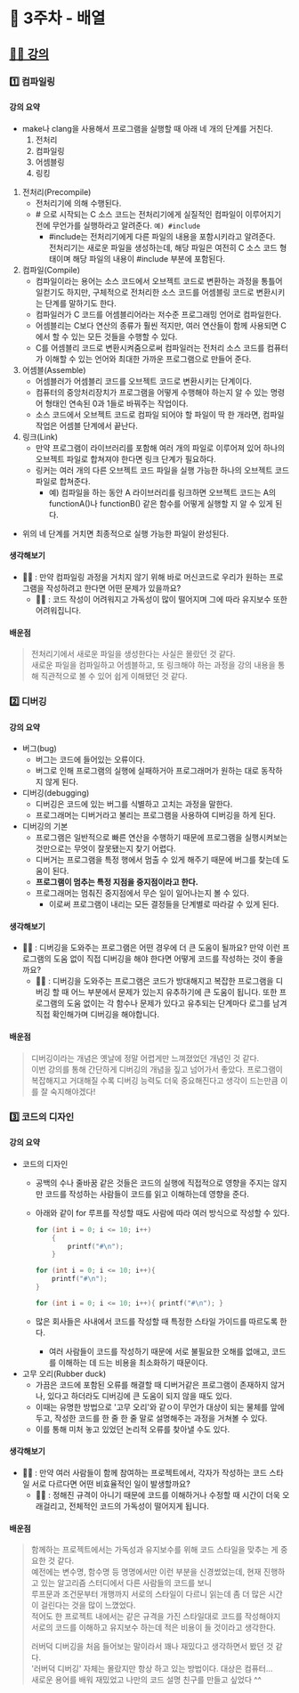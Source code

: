 # 🚀 3주차 - 배열

## [👨‍🏫 강의](https://www.boostcourse.org/cs112/joinLectures/41487)
### 1️⃣ 컴파일링
#### 강의 요약
* make나 clang을 사용해서 프로그램을 실행할 때 아래 네 개의 단계를 거친다.
  1. 전처리
  2. 컴파일링
  3. 어셈블링
  4. 링킹
1. 전처리(Precompile)
    * 전처리기에 의해 수행된다.
    * \# 으로 시작되는 C 소스 코드는 전처리기에게 실질적인 컴파일이 이루어지기 전에 무언가를 실행하라고 알려준다. `예) #include`
       * #include는 전처리기에게 다른 파일의 내용을 포함시키라고 알려준다.  
          전처리기는 새로운 파일을 생성하는데, 해당 파일은 여전히 C 소스 코드 형태이며 해당 파일의 내용이 #include 부분에 포함된다.
2. 컴파일(Compile)
    * 컴파일이라는 용어는 소스 코드에서 오브젝트 코드로 변환하는 과정을 통틀어 일컫기도 하지만, 구체적으로 전처리한 소스 코드를 어셈블링 코드로 변환시키는 단계를 말하기도 한다.
    * 컴파일러가 C 코드를 어셈블리어라는 저수준 프로그래밍 언어로 컴파일한다.
    * 어셈블리는 C보다 연산의 종류가 훨씬 적지만, 여러 연산들이 함께 사용되면 C에서 할 수 있는 모든 것들을 수행할 수 있다.
    * C를 어셈블리 코드로 변환시켜줌으로써 컴파일러는 전처리 소스 코드를 컴퓨터가 이해할 수 있는 언어와 최대한 가까운 프로그램으로 만들어 준다.
3. 어셈블(Assemble)
    * 어셈블러가 어셈블리 코드를 오브젝트 코드로 변환시키는 단계이다.
    * 컴퓨터의 중앙처리장치가 프로그램을 어떻게 수행해야 하는지 알 수 있는 명령어 형태인 연속된 0과 1들로 바꿔주는 작업이다.
    * 소스 코드에서 오브젝트 코드로 컴파일 되어야 할 파일이 딱 한 개라면, 컴파일 작업은 어셈블 단계에서 끝난다.
4. 링크(Link)
    * 만약 프로그램이 라이브러리를 포함해 여러 개의 파일로 이루어져 있어 하나의 오브젝트 파일로 합쳐져야 한다면 링크 단계가 필요하다.
    * 링커는 여러 개의 다른 오브젝트 코드 파일을 실행 가능한 하나의 오브젝트 코드 파일로 합쳐준다.
      * 예) 컴파일을 하는 동안 A 라이브러리를 링크하면 오브젝트 코드는 A의 functionA()나 functionB() 같은 함수를 어떻게 실행할 지 알 수 있게 된다.
* 위의 네 단계를 거치면 최종적으로 실행 가능한 파일이 완성된다.
#### 생각해보기
* 💁‍♂ : 만약 컴파일링 과정을 거치지 않기 위해 바로 머신코드로 우리가 원하는 프로그램을 작성하려고 한다면 어떤 문제가 있을까요?
  * 🙋‍♀️ : 코드 작성이 어려워지고 가독성이 많이 떨어지며 그에 따라 유지보수 또한 어려워집니다.
#### 배운점
> 전처리기에서 새로운 파일을 생성한다는 사실은 몰랐던 것 같다.  
> 새로운 파일을 컴파일하고 어셈블하고, 또 링크해야 하는 과정을 강의 내용을 통해 직관적으로 볼 수 있어 쉽게 이해됐던 것 같다.

### 2️⃣ 디버깅
#### 강의 요약
* 버그(bug)
  * 버그는 코드에 들어있는 오류이다.
  * 버그로 인해 프로그램의 실행에 실패하거아 프로그래머가 원하는 대로 동작하지 않게 된다.
* 디버깅(debugging)
  * 디버깅은 코드에 있는 버그를 식별하고 고치는 과정을 말한다.
  * 프로그래머는 디버거라고 불리는 프로그램을 사용하여 디버깅을 하게 된다.
* 디버깅의 기본
  * 프로그램은 일반적으로 빠른 연산을 수행하기 때문에 프로그램을 실행시켜보는 것만으로는 무엇이 잘못됐는지 찾기 어렵다.
  * 디버거는 프로그램을 특정 행에서 멈출 수 있게 해주기 때문에 버그를 찾는데 도움이 된다.
  * **프로그램이 멈추는 특정 지점을 중지점이라고 한다.**
  * 프로그래머는 멈춰진 중지점에서 무슨 일이 일어나는지 볼 수 있다.
    * 이로써 프로그램이 내리는 모든 결정들을 단계별로 따라갈 수 있게 된다.
#### 생각해보기
* 💁‍♂ : 디버깅을 도와주는 프로그램은 어떤 경우에 더 큰 도움이 될까요? 만약 이런 프로그램의 도움 없이 직접 디버깅을 해야 한다면 어떻게 코드를 작성하는 것이 좋을까요?
  * 🙋‍♀️ : 디버깅을 도와주는 프로그램은 코드가 방대해지고 복잡한 프로그램을 디버깅 할 때 어느 부분에서 문제가 있는지 유추하기에 큰 도움이 됩니다. 또한 프로그램의 도움 없이는 각 함수나 문제가 있다고 유추되는 단계마다 로그를 남겨 직접 확인해가며 디버깅을 해야합니다.
#### 배운점
> 디버깅이라는 개념은 옛날에 정말 어렵게만 느껴졌었던 개념인 것 같다.  
> 이번 강의를 통해 간단하게 디버깅의 개념을 짚고 넘어가서 좋았다.
> 프로그램이 복잡해지고 거대해질 수록 디버깅 능력도 더욱 중요해진다고 생각이 드는만큼 이를 잘 숙지해야겠다!

### 3️⃣ 코드의 디자인
#### 강의 요약
* 코드의 디자인
  * 공백의 수나 줄바꿈 같은 것들은 코드의 실행에 직접적으로 영향을 주지는 않지만 코드를 작성하는 사람들이 코드를 읽고 이해하는데 영향을 준다.
  * 아래와 같이 for 루프를 작성할 때도 사람에 따라 여러 방식으로 작성할 수 있다.
    ``` C
    for (int i = 0; i <= 10; i++)
        {
            printf("#\n");
        }
    ```

    ``` C
    for (int i = 0; i <= 10; i++){
        printf("#\n");
    }
    ```

    ``` C
    for (int i = 0; i <= 10; i++){ printf("#\n"); }
    ```
  * 많은 회사들은 사내에서 코드를 작성할 때 특정한 스타일 가이드를 따르도록 한다.
    * 여러 사람들이 코드를 작성하기 때문에 서로 불필요한 오해를 없애고, 코드를 이해하는 데 드는 비용을 최소화하기 때문이다.
* 고무 오리(Rubber duck)
  * 가끔은 코드에 포함된 오류를 해결할 때 디버거같은 프로그램이 존재하지 않거나, 있다고 하더라도 디버깅에 큰 도움이 되지 않을 때도 있다.
  * 이때는 유명한 방법으로 '고무 오리'와 같ㅇ이 무언가 대상이 되는 물체를 앞에 두고, 작성한 코드를 한 줄 한 줄 말로 설명해주는 과정을 거쳐볼 수 있다.
  * 이를 통해 미처 놓고 있었던 논리적 오류를 찾아낼 수도 있다.
#### 생각해보기
* 💁‍♂ : 만약 여러 사람들이 함께 참여하는 프로젝트에서, 각자가 작성하는 코드 스타일 서로 다르다면 어떤 비효율적인 일이 발생할까요?
  * 🙋‍♀️ : 정해진 규격이 아니기 때문에 코드를 이해하거나 수정할 때 시간이 더욱 오래걸리고, 전체적인 코드의 가독성이 떨어지게 됩니다.
#### 배운점
> 함께하는 프로젝트에서는 가독성과 유지보수를 위해 코드 스타일을 맞추는 게 중요한 것 같다.  
> 예전에는 변수명, 함수명 등 명명에서만 이런 부분을 신경썼었는데, 현재 진행하고 있는 알고리즘 스터디에서 다른 사람들의 코드를 보니  
> 루프문과 조건문부터 개행까지 서로의 스타일이 다르니 읽는데 좀 더 많은 시간이 걸린다는 것을 많이 느꼈었다.  
> 적어도 한 프로젝트 내에서는 같은 규격을 가진 스타일대로 코드를 작성해야지 서로의 코드를 이해하고 유지보수 하는데 적은 비용이 들 것이라고 생각한다.  
>  
> 러버덕 디버깅을 처음 들어보는 말이라서 꽤나 재밌다고 생각하면서 봤던 것 같다.   
> '러버덕 디버깅' 자체는 몰랐지만 항상 하고 있는 방법이다. 대상은 컴퓨터...  
> 새로운 용어를 배워 재밌었고 나만의 코드 설명 친구를 만들고 싶었다 ^^
